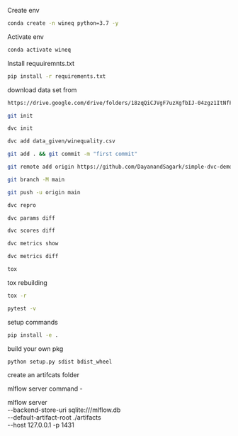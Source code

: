 Create env


```bash
conda create -n wineq python=3.7 -y
```
Activate env

```bash
conda activate wineq
```
Install requuiremnts.txt

```bash
pip install -r requirements.txt

```
download data set from 
``` bash
https://drive.google.com/drive/folders/18zqQiCJVgF7uzXgfbIJ-04zgz1ItNfF5
```
```bash
git init
```
```bash
dvc init
```
```bash
dvc add data_given/winequality.csv
```
```bash
git add . && git commit -m "first commit" 
```
```bash
git remote add origin https://github.com/DayanandSagark/simple-dvc-demo.git
```
```bash
git branch -M main
```
```bash
git push -u origin main
```
```bash
dvc repro
```
```bash
dvc params diff
```
```bash
dvc scores diff
```
```bash
dvc metrics show
```
```bash
dvc metrics diff
```
```bash 
tox
```
tox rebuilding 
```bash
tox -r
```
```bash
pytest -v
```
setup commands
```bash
pip install -e .
```
build your own pkg
```bash
python setup.py sdist bdist_wheel
```

create an artifcats folder

mlflow server command -

mlflow server \
    --backend-store-uri sqlite:///mlflow.db \
    --default-artifact-root ./artifacts \
    --host 127.0.0.1 -p 1431